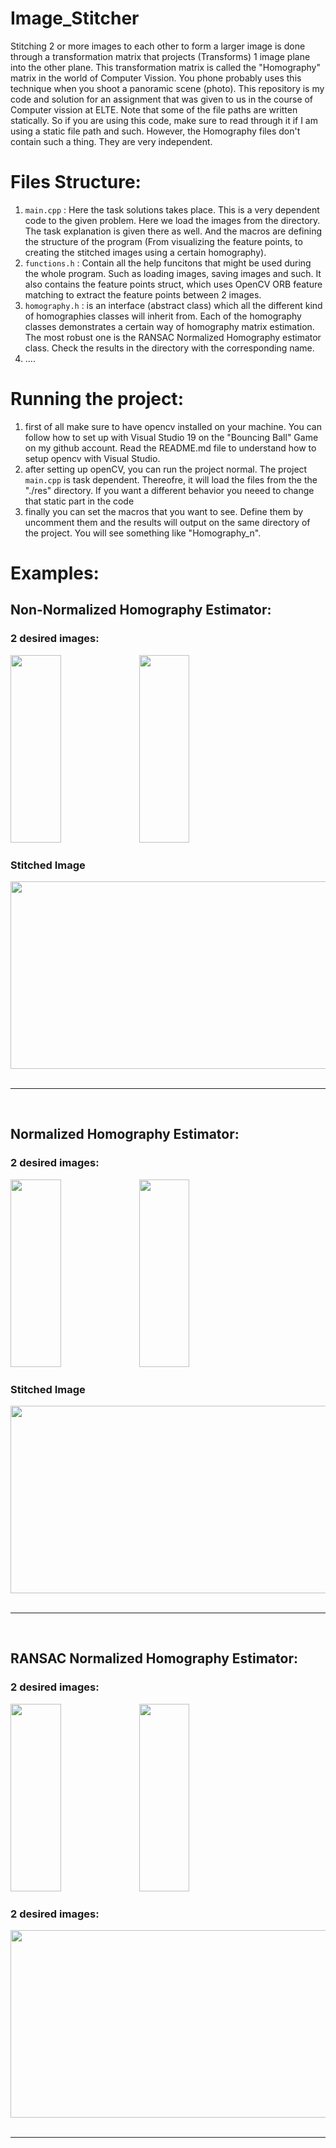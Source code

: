 # Image_Stitcher
Stitching 2 or more images to each other to form a larger image is done through a transformation matrix that projects (Transforms) 1 image plane into the other plane. This transformation matrix is called the "Homography" matrix in the world of Computer Vission. You phone probably uses this technique when you shoot a panoramic scene (photo). This repository is my code and solution for an assignment that was given to us in the course of Computer vission at ELTE.
Note that some of the file paths are written statically. So if you are using this code, make sure to read through it if I am using a static file path and such. However, the Homography files don't contain such a thing. They are very independent.

# Files Structure:
<ol>
  <li> <code>main.cpp</code> : Here the task solutions takes place. This is a very dependent code to the given problem. Here we load the images from the directory. The task explanation is given there as well. And the macros are defining the structure of the program (From visualizing the feature points, to creating the stitched images using a certain homography). </li>  
  <li> <code>functions.h</code> : Contain all the help funcitons that might be used during the whole program. Such as loading images, saving images and such. It also contains the feature points struct, which uses OpenCV ORB feature matching to extract the feature points between 2 images.</li>
  <li><code>homography.h</code> : is an interface (abstract class) which all the different kind of homographies classes will inherit from. Each of the homography classes demonstrates a certain way of homography matrix estimation. The most robust one is the RANSAC Normalized Homography estimator class. Check the results in the directory with the corresponding name.</li>
  <li>.... </li>
</ol>


# Running the project:
<ol>
  <li> first of all make sure to have opencv installed on your machine. You can follow how to set up with Visual Studio 19 on the "Bouncing Ball" Game on my github account. Read the README.md file to understand how to setup opencv with Visual Studio.</li>
  <li> after setting up openCV, you can run the project normal. The project <code>main.cpp</code> is task dependent. Thereofre, it will load the files from the the "./res" directory. If you want a different behavior you neeed to change that static part in the code </li>
  <li> finally you can set the macros that you want to see. Define them by uncomment them and the results will output on the same directory of the project. You will see something like "Homography_n". </li>
</ol>


# Examples:
<h2> Non-Normalized Homography Estimator:</h2>
<h3> 2 desired images: </h3>
<div>
  <img width="40%" height=300 src="https://user-images.githubusercontent.com/48254077/146667285-415f2004-cdeb-457c-b8b0-2da1e6a1161f.jpg" />
  <img width="40%" height=300 src="https://user-images.githubusercontent.com/48254077/146667290-d78a0ca2-e675-4dba-926e-7135bf1fd9de.jpg" />
</div>
<h3> Stitched Image </h3>
<div>
  <img width=600 height=300 src="https://user-images.githubusercontent.com/48254077/146667267-a5ea8510-e82b-4104-b5e5-2d49f61456f5.png"/>
</div>
<br>
<hr>
<br>
<h2> Normalized Homography Estimator:</h2>
<h3> 2 desired images: </h3>
<div>
    <img width="40%" height=300 src="https://user-images.githubusercontent.com/48254077/146667285-415f2004-cdeb-457c-b8b0-2da1e6a1161f.jpg" />
    <img width="40%" height=300 src="https://user-images.githubusercontent.com/48254077/146667290-d78a0ca2-e675-4dba-926e-7135bf1fd9de.jpg" />
</div>
<h3> Stitched Image </h3>
<div>
   <img width=600 height=300 src="https://user-images.githubusercontent.com/48254077/146667314-c421b8e6-efe4-4656-b639-3afde027b666.png"/>
</div>
<br>
<hr>
<br>
<h2> RANSAC Normalized Homography Estimator:</h2>
<h3> 2 desired images: </h3>
<div>
   <img width="40%" height=300 src="https://user-images.githubusercontent.com/48254077/146667285-415f2004-cdeb-457c-b8b0-2da1e6a1161f.jpg" />
   <img width="40%" height=300 src="https://user-images.githubusercontent.com/48254077/146667290-d78a0ca2-e675-4dba-926e-7135bf1fd9de.jpg" />
</div>
<h3> 2 desired images: </h3>
<div>
   <img width=600 height=300 src="https://user-images.githubusercontent.com/48254077/146667327-2d96be89-ebfa-4b0d-ae3a-fc5f7048b296.png"/>
</div>
<br>
<hr>
<br>



